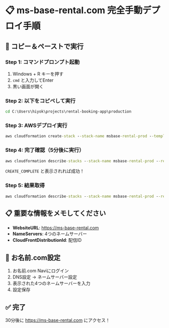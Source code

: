 # 📋 ms-base-rental.com 完全手動デプロイ手順

## 🚀 コピー＆ペーストで実行

### **Step 1: コマンドプロンプト起動**
1. Windows + R キーを押す
2. `cmd` と入力してEnter
3. 黒い画面が開く

### **Step 2: 以下をコピペして実行**

```cmd
cd C:\Users\hiyok\projects\rental-booking-app\production
```

### **Step 3: AWSデプロイ実行**

```cmd
aws cloudformation create-stack --stack-name msbase-rental-prod --template-body file://production-template.yaml --parameters ParameterKey=DomainName,ParameterValue=ms-base-rental.com ParameterKey=Environment,ParameterValue=prod --capabilities CAPABILITY_NAMED_IAM --region ap-southeast-2
```

### **Step 4: 完了確認（5分後に実行）**

```cmd
aws cloudformation describe-stacks --stack-name msbase-rental-prod --region ap-southeast-2 --query "Stacks[0].StackStatus" --output text
```

`CREATE_COMPLETE` と表示されれば成功！

### **Step 5: 結果取得**

```cmd
aws cloudformation describe-stacks --stack-name msbase-rental-prod --region ap-southeast-2 --query "Stacks[0].Outputs" --output table
```

## 📋 重要な情報をメモしてください

- **WebsiteURL**: https://ms-base-rental.com
- **NameServers**: 4つのネームサーバー
- **CloudFrontDistributionId**: 配信ID

## 🔧 お名前.com設定

1. お名前.com Naviにログイン
2. DNS設定 → ネームサーバー設定
3. 表示された4つのネームサーバーを入力
4. 設定保存

## ✅ 完了

30分後に https://ms-base-rental.com にアクセス！